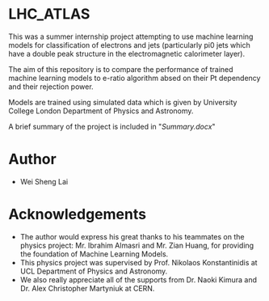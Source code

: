 # LHC_ATLAS

This was a summer internship project attempting to use machine learning models for classification of electrons and jets (particularly pi0 jets which have a double peak structure in the electromagnetic calorimeter layer).

The aim of this repository is to compare the performance of trained machine learning models to e-ratio algorithm absed on their Pt dependency and their rejection power.

Models are trained using simulated data which is given by University College London Department of Physics and Astronomy.

A brief summary of the project is included in "*Summary.docx*"

# Author
- Wei Sheng Lai 


# Acknowledgements
- The author would express his great thanks to his teammates on the physics project: Mr. Ibrahim Almasri and Mr. Zian Huang, for providing the foundation of Machine Learning Models.
- This physics project was supervised by Prof. Nikolaos Konstantinidis at UCL Department of Physics and Astronomy.
- We also really appreciate all of the supports from Dr. Naoki Kimura and Dr. Alex Christopher Martyniuk at CERN.
